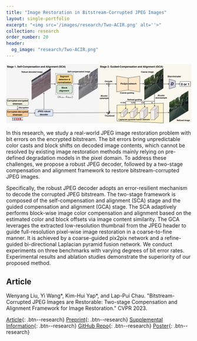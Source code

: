 ```yaml
---
title: "Image Restoration in Bitstream-Corrupted JPEG Images"
layout: single-portfolio
excerpt: "<img src='/images/research/Two-ACIR.png' alt=''>"
collection: research
order_number: 20
header: 
  og_image: "research/Two-ACIR.png"
---
```


![](/images/research/Two-ACIR.png)

In this research, we study a real-world JPEG image restoration problem with bit errors on the encrypted bitstream. The bit errors bring unpredictable color casts and block shifts on decoded image contents, which cannot be resolved by existing image restoration methods mainly relying on pre-defined degradation models in the pixel domain. To address these challenges, we propose a robust JPEG decoder, followed by a two-stage compensation and alignment framework to restore bitstream-corrupted JPEG images. 

Specifically, the robust JPEG decoder adopts an error-resilient mechanism to decode the corrupted JPEG bitstream. The two-stage framework is composed of the self-compensation and alignment (SCA) stage and the guided compensation and alignment (GCA) stage. The SCA adaptively performs block-wise image color compensation and alignment based on the estimated color and block offsets via image content similarity. The GCA leverages the extracted low-resolution thumbnail from the JPEG header to guide full-resolution pixel-wise image restoration in a coarse-to-fine manner. It is achieved by a coarse-guided pix2pix network and a refine-guided bi-directional Laplacian pyramid fusion network. We conduct experiments on three benchmarks with varying degrees of bit error rates. Experimental results and ablation studies demonstrate the superiority of our proposed method.

## Article

Wenyang Liu, Yi Wang*, Kim-Hui Yap*, and Lap-Pui Chau. "Bitstream-Corrupted JPEG Images are Restorable: Two-stage Compensation and Alignment Framework for Image Restoration." CVPR 2023.

[Article](https://openreview.net/pdf?id=6KKDXp10JB){: .btn--research} [Preprint](/files/pdf/research/2023_Two-ACIR_CVPR.pdf){: .btn--research} [Supplemental Information](https://openreview.net/attachment?id=6KKDXp10JB&name=camera-ready_supplemental_material){: .btn--research} [GitHub Repo](https://github.com/wenyang001/Two-ACIR){: .btn--research} [Poster](){: .btn--research}
